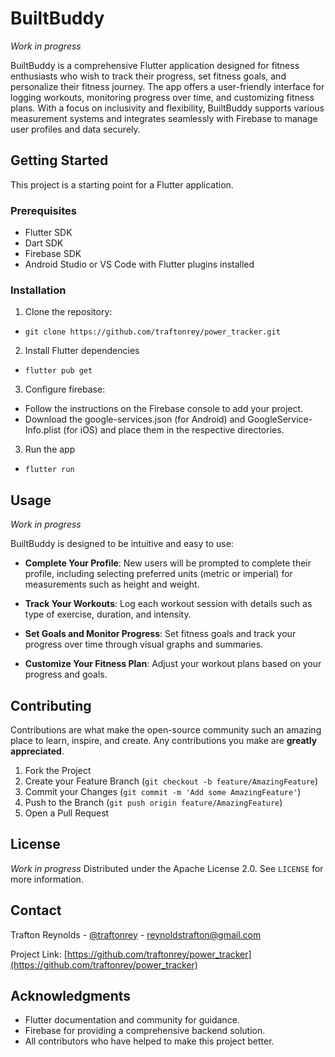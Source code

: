 
# BuiltBuddy

_Work in progress_

BuiltBuddy is a comprehensive Flutter application designed for fitness enthusiasts who wish to track their progress, set fitness goals, and personalize their fitness journey. The app offers a user-friendly interface for logging workouts, monitoring progress over time, and customizing fitness plans. With a focus on inclusivity and flexibility, BuiltBuddy supports various measurement systems and integrates seamlessly with Firebase to manage user profiles and data securely.

## Getting Started

This project is a starting point for a Flutter application.

### Prerequisites

- Flutter SDK
- Dart SDK
- Firebase SDK
- Android Studio or VS Code with Flutter plugins installed

### Installation

1. Clone the repository:
- ```git clone https://github.com/traftonrey/power_tracker.git```

2. Install Flutter dependencies
- ```flutter pub get```

3. Configure firebase:
- Follow the instructions on the Firebase console to add your project.
- Download the google-services.json (for Android) and GoogleService-Info.plist (for iOS) and place them in the respective directories.

3. Run the app
- ```flutter run```

## Usage

_Work in progress_

BuiltBuddy is designed to be intuitive and easy to use:

- **Complete Your Profile**: New users will be prompted to complete their profile, including selecting preferred units (metric or imperial) for measurements such as height and weight.

- **Track Your Workouts**: Log each workout session with details such as type of exercise, duration, and intensity.

- **Set Goals and Monitor Progress**: Set fitness goals and track your progress over time through visual graphs and summaries.

- **Customize Your Fitness Plan**: Adjust your workout plans based on your progress and goals.

## Contributing

Contributions are what make the open-source community such an amazing place to learn, inspire, and create. Any contributions you make are **greatly appreciated**.

1. Fork the Project
2. Create your Feature Branch (`git checkout -b feature/AmazingFeature`)
3. Commit your Changes (`git commit -m 'Add some AmazingFeature'`)
4. Push to the Branch (`git push origin feature/AmazingFeature`)
5. Open a Pull Request

## License

_Work in progress_
Distributed under the Apache License 2.0. See `LICENSE` for more information.

## Contact

Trafton Reynolds - [@traftonrey](https://twitter.com/traftonrey) - reynoldstrafton@gmail.com

Project Link: [https://github.com/traftonrey/power_tracker](https://github.com/traftonrey/power_tracker)

## Acknowledgments

- Flutter documentation and community for guidance.
- Firebase for providing a comprehensive backend solution.
- All contributors who have helped to make this project better.